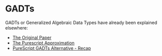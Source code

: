 # GADTs

GADTs or Generalized Algebraic Data Types have already been explained elsewhere:
- [The Original Paper](https://www.cs.ox.ac.uk/files/3060/gadtless.pdf)
- [The Purescript Approximation](http://code.slipthrough.net/2016/08/10/approximating-gadts-in-purescript/)
- [PureScript GADTs Alternative - Recap](https://hgiasac.github.io/posts/2018-12-18-PureScript-GADTs-Alternatives---Recap.html)
